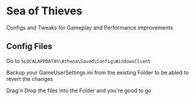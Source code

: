 # Sea of Thieves

Configs and Tweaks for Gameplay and Performance improvements

## Config Files

Go to `%LOCALAPPDATA%\Athena\Saved\Config\WindowsClient`

Backup your GameUserSettings.ini from the existing Folder to be abled to revert the changes

Drag'n Drop the files into the Folder and you're good to go
